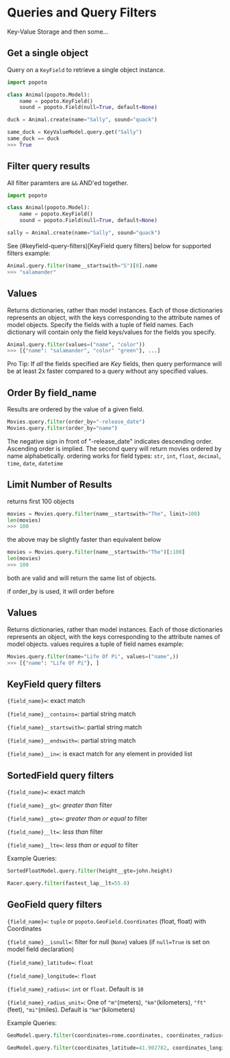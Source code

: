 # Queries and Query Filters

Key-Value Storage and then some...

## Get a single object

Query on a `KeyField` to retrieve a single object instance. 

``` python
import popoto

class Animal(popoto.Model):
    name = popoto.KeyField()
    sound = popoto.Field(null=True, default=None)

duck = Animal.create(name="Sally", sound="quack")

same_duck = KeyValueModel.query.get("Sally")
same_duck == duck
>>> True
```

## Filter query results

All filter paramters are `&&` AND'ed together.

``` python
import popoto

class Animal(popoto.Model):
    name = popoto.KeyField()
    sound = popoto.Field(null=True, default=None)

sally = Animal.create(name="Sally", sound="quack")
```

See (#keyfield-query-filters)[KeyField query filters] below for supported filters
example:

``` python
Animal.query.filter(name__startswith="S")[0].name
>>> "salamander"
```

## Values

Returns dictionaries, rather than model instances. Each of those dictionaries represents an object, with the keys corresponding to the attribute names of model objects.
Specify the fields with a tuple of field names. Each dictionary will contain only the field keys/values for the fields you specify.

``` python
Animal.query.filter(values=("name", "color"))
>>> [{"name": "salamander", "color" "green"}, ...]
```

Pro Tip: If _all_ the fields specified are _Key_ fields, then query performance will be at least 2x faster compared to a query without any specified values. 


## Order By field_name

Results are ordered by the value of a given field.

``` python
Movies.query.filter(order_by="-release_date")
Movies.query.filter(order_by="name")
```

The negative sign in front of "-release_date" indicates descending order. Ascending order is implied.
The second query will return movies ordered by name alphabetically.
ordering works for field types: `str`, `int`, `float`, `decimal`, `time`, `date`, `datetime`


## Limit Number of Results

returns first 100 objects

``` python
movies = Movies.query.filter(name__startswith="The", limit=100)
len(movies)
>>> 100
```

the above may be slightly faster than equivalent below

``` python
movies = Movies.query.filter(name__startswith="The")[:100]
len(movies)
>>> 100
```

both are valid and will return the same list of objects.

if order_by is used, it will order before 


## Values

Returns dictionaries, rather than model instances.
Each of those dictionaries represents an object, with the keys corresponding to the attribute names of model objects.
values requires a tuple of field names
example:

``` python
Movies.query.filter(name="Life Of Pi", values=("name",))
>>> [{"name": "Life Of Pi"}, ]
```


## KeyField query filters

`{field_name}=`: exact match

`{field_name}__contains=`: partial string match

`{field_name}__startswith=`: partial string match

`{field_name}__endswith=`: partial string match

`{field_name}__in=`: is exact match for any element in provided list


## SortedField query filters

`{field_name}=`: exact match

`{field_name}__gt=`: _greater than_ filter 

`{field_name}__gte=`: _greater than or equal to_ filter

`{field_name}__lt=`: _less than_ filter

`{field_name}__lte=`: _less than or equal to_ filter


Example Queries:

```python
SortedFloatModel.query.filter(height__gte=john.height)

Racer.query.filter(fastest_lap__lt=55.0)
```


## GeoField query filters

`{field_name}=`: `tuple` or `popoto.GeoField.Coordinates` (float, float) with Coordinates

`{field_name}__isnull=`: filter for null (`None`) values (if `null=True` is set on model field declaration)

`{field_name}_latitude=`: `float`

`{field_name}_longitude=`: `float`

`{field_name}_radius=`: `int` or `float`. Default is `10`

`{field_name}_radius_unit=`: One of `"m"`(meters), `"km"`(kilometers), `"ft"`(feet), `"mi"`(miles). Default is `"km"`(kilometers)


Example Queries:

```python
GeoModel.query.filter(coordinates=rome.coordinates, coordinates_radius=5, coordinates_radius_unit='km')

GeoModel.query.filter(coordinates_latitude=41.902782, coordinates_longitude=12.496366)
```
